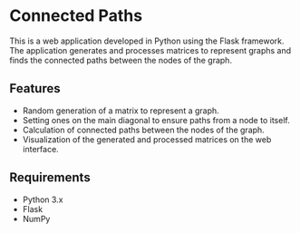 # Connected Paths

This is a web application developed in Python using the Flask framework. The application generates and processes matrices to represent graphs and finds the connected paths between the nodes of the graph.

## Features

- Random generation of a matrix to represent a graph.
- Setting ones on the main diagonal to ensure paths from a node to itself.
- Calculation of connected paths between the nodes of the graph.
- Visualization of the generated and processed matrices on the web interface.

## Requirements

- Python 3.x
- Flask
- NumPy
